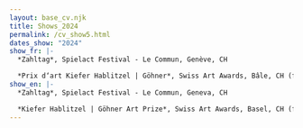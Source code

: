 ```yaml
---
layout: base_cv.njk
title: Shows_2024
permalink: /cv_show5.html
dates_show: "2024"
show_fr: |-
  *Zahltag*, Spielact Festival - Le Commun, Genève, CH

  *Prix d‘art Kiefer Hablitzel | Göhner*, Swiss Art Awards, Bâle, CH (finaliste)
show_en: |-
  *Zahltag*, Spielact Festival - Le Commun, Geneva, CH

  *Kiefer Hablitzel | Göhner Art Prize*, Swiss Art Awards, Basel, CH (finalist)
---
```

